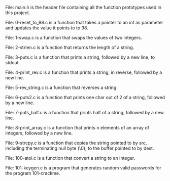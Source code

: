 File: main.h is the header file containing all the function prototypes used in this project.

File: 0-reset_to_98.c is a function that takes a pointer to an int as parameter and updates the value it points to to 98.

File: 1-swap.c is a function that swaps the values of two integers.

File: 2-strlen.c is a function that returns the length of a string.

File: 3-puts.c is a function that prints a string, followed by a new line, to stdout.

File: 4-print_rev.c is a function that prints a string, in reverse, followed by a new line.

File: 5-rev_string.c is a function that reverses a string.

File: 6-puts2.c is a function that prints one char out of 2 of a string, followed by a new line.

File: 7-puts_half.c is a function that prints half of a string, followed by a new line.

File: 8-print_array.c is a function that prints n elements of an array of integers, followed by a new line.

File: 9-strcpy.c is a function that copies the string pointed to by src, including the terminating null byte (\0), to the buffer pointed to by dest.

File: 100-atoi.c is a function that convert a string to an integer.

File: 101-keygen.c is a program that generates random valid passwords for the program 101-crackme.

